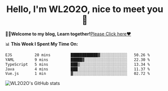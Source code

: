 <h1 align = "center">Hello, I'm WL2O2O, nice to meet you 👋</h1>

🧑‍💻**Welcome to my blog, Learn together!**[Please Click here❤️](https://wl2o2o.github.io)

📊 **This Week I Spent My Time On:**
<!--START_SECTION:waka-->

```txt
EJS          20 mins         ████████████▓░░░░░░░░░░░░   50.26 %
YAML         9 mins          █████▓░░░░░░░░░░░░░░░░░░░   22.30 %
TypeScript   5 mins          ███▒░░░░░░░░░░░░░░░░░░░░░   13.34 %
Java         4 mins          ███░░░░░░░░░░░░░░░░░░░░░░   11.37 %
Vue.js       1 min           ▓░░░░░░░░░░░░░░░░░░░░░░░░   02.72 %
```

<!--END_SECTION:waka-->

![WL2O2O's GitHub stats](https://github-readme-stats.vercel.app/api?username=WL2O2O&show_icons=true)


<!--
**WL2O2O/WL2O2O** is a ✨ _special_ ✨ repository because its `README.md` (this file) appears on your GitHub profile.

Here are some ideas to get you started:

- 🔭 I’m currently working on ...
- 🌱 I’m currently learning ...
- 👯 I’m looking to collaborate on ...
- 🤔 I’m looking for help with ...
- 💬 Ask me about ...
- 📫 How to reach me: ...
- 😄 Pronouns: ...
- ⚡ Fun fact: ...
-->
